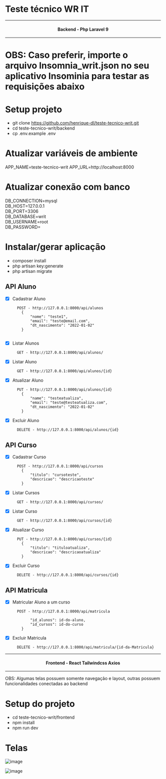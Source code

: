 # Teste técnico WR IT

<hr>
<h4 align="center">
  Backend - Php Laravel 9
</h4>
<hr>

# OBS: Caso preferir, importe o arquivo Insomnia_writ.json no seu aplicativo Insominia para testar as requisições abaixo

# Setup projeto
- git clone https://github.com/henrique-dl/teste-tecnico-writ.git
- cd teste-tecnico-writ/backend
- cp .env.example .env

# Atualizar variáveis de ambiente
APP_NAME=teste-tecnico-writ
APP_URL=http://localhost:8000

# Atualizar conexão com banco

DB_CONNECTION=mysql<br/>
DB_HOST=127.0.0.1<br/>
DB_PORT=3306<br/>
DB_DATABASE=writ<br/>
DB_USERNAME=root<br/>
DB_PASSWORD=<br/>

# Instalar/gerar aplicação
- composer install
- php artisan key:generate
- php artisan migrate


## API Aluno
- [X] Cadastrar Aluno
  ```
    POST - http://127.0.0.1:8000/api/alunos                                                   
      {
          "nome": "teste1",
          "email": "teste@email.com",
          "dt_nascimento": "2022-01-02"
      }


- [X] Listar Alunos
  ```
    GET - http://127.0.0.1:8000/api/alunos/

- [X] Listar Aluno
  ```
    GET - http://127.0.0.1:8000/api/alunos/{id}
- [X] Atualizar Aluno
  ```
    PUT - http://127.0.0.1:8000/api/alunos/{id}
      {
          "name": "testeatualiza",
          "email": "teste@testeatualiza.com",
          "dt_nascimento": "2022-01-02"
      }
  
- [X] Excluir Aluno
  ```
    DELETE - http://127.0.0.1:8000/api/alunos/{id}

## API Curso

- [X] Cadastrar Curso
  ```
    POST - http://127.0.0.1:8000/api/cursos
      {
          "titulo": "cursoteste",
          "descricao": "descricaoteste"
      }
- [X] Listar Cursos
  ```
    GET - http://127.0.0.1:8000/api/cursos/

- [X] Listar Curso
  ```
    GET - http://127.0.0.1:8000/api/cursos/{id}
- [X] Atualizar Curso
  ```
    PUT - http://127.0.0.1:8000/api/cursos/{id}
      {
          "titulo": "tituloatualiza",
          "descricao": "descricaoatualiza"
      }

- [X] Excluir Curso
  ```
    DELETE - http://127.0.0.1:8000/api/cursos/{id}
## API Matricula
- [X] Matricular Aluno a um curso
  ```
    POST - http://127.0.0.1:8000/api/matricula
      
          "id_alunos": id-do-aluno,
          "id_cursos": id-do-curso
      }
  
- [X] Excluir Matricula
  ```
    DELETE - http://127.0.0.1:8000/api/matricula/{id-da-Matricula}

<hr>
<h4 align="center">
  Frontend - React Tailwindcss Axios
</h4>
<hr>

OBS: Algumas telas possuem somente navegação e layout, outras possuem funcionalidades conectadas ao backend

# Setup do projeto
- cd teste-tecnico-writ/frontend
- npm install
- npm run dev

# Telas
![image](https://user-images.githubusercontent.com/44511471/173171530-4b54fd5c-fe4e-4292-9f5c-28c43383261b.png)

![image](https://user-images.githubusercontent.com/44511471/173171539-e7725a95-0f7b-46cc-832a-1696b9bd2787.png)

